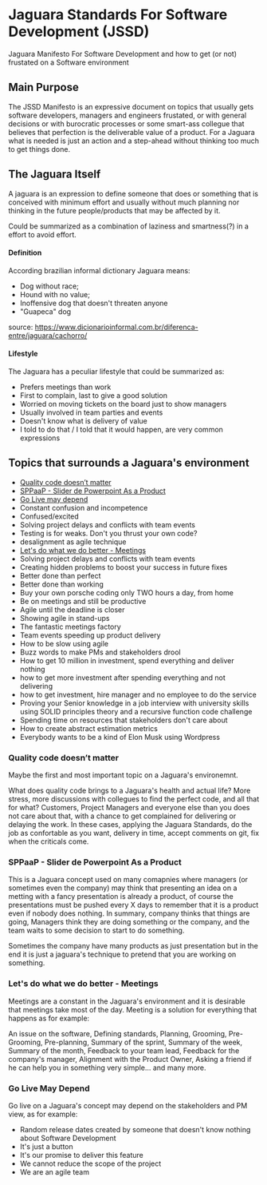 # Jaguara Standards For Software Development (JSSD)
Jaguara Manifesto For Software Development and how to get (or not) frustated on a Software environment

## Main Purpose
The JSSD Manifesto is an expressive document on topics that usually gets software developers, managers and engineers frustated, or with general decisions or with burocratic processes or some smart-ass collegue that believes that perfection is the deliverable value of a product. For a Jaguara what is needed is just an action and a step-ahead without thinking too much to get things done.

## The Jaguara Itself
A jaguara is an expression to define someone that does or something that is conceived with minimum effort and usually without much planning nor thinking in the future people/products that may be affected by it.

Could be summarized as a combination of laziness and smartness(?) in a effort to avoid effort.

#### Definition

According brazilian informal dictionary Jaguara means:
- Dog without race;
- Hound with no value;
- Inoffensive dog that doesn't threaten anyone
- "Guapeca" dog

source: https://www.dicionarioinformal.com.br/diferenca-entre/jaguara/cachorro/

#### Lifestyle
The Jaguara has a peculiar lifestyle that could be summarized as:
- Prefers meetings than work
- First to complain, last to give a good solution
- Worried on moving tickets on the board just to show managers
- Usually involved in team parties and events
- Doesn't know what is delivery of value
- I told to do that / I told that it would happen, are very common expressions

## Topics that surrounds a Jaguara's environment
- [Quality code doesn’t matter](#quality-code-doesnt-matter)
- [SPPaaP - Slider de Powerpoint As a Product](#quality-code-doesnt-matter)
- [Go Live may depend](#go-live-may-depend)
- Constant confusion and incompetence
- Confused/excited
- Solving project delays and conflicts with team events
- Testing is for weaks. Don't you thrust your own code?
- desalignment as agile technique
- [Let's do what we do better - Meetings](#lets-do-what-we-do-better---meetings)
- Solving project delays and conflicts with team events
- Creating hidden problems to boost your success in future fixes 
- Better done than perfect
- Better done than working
- Buy your own porsche coding only TWO hours a day, from home
- Be on meetings and still be productive
- Agile until the deadline is closer
- Showing agile in stand-ups 
- The fantastic meetings factory 
- Team events speeding up product delivery 
- How to be slow using agile
- Buzz words to make PMs and stakeholders drool
- How to get 10 million in investment, spend everything and deliver nothing
- how to get more investment after spending everything and not delivering
- how to get investment, hire manager and no employee to do the service 
- Proving your Senior knowledge in a job interview with university skills using SOLID principles theory and a recursive function code challenge 
- Spending time on resources that stakeholders don't care about
- How to create abstract estimation metrics
- Everybody wants to be a kind of Elon Musk using Wordpress

### Quality code doesn’t matter
Maybe the first and most important topic on a Jaguara's environemnt.

What does quality code brings to a Jaguara's health and actual life? More stress, more discussions with collegues to find the perfect code, and all that for what? Customers, Project Managers and everyone else than you does not care about that, with a chance to get complained for delivering or delaying the work.
In these cases, applying the Jaguara Standards, do the job as confortable as you want, delivery in time, accept comments on git, fix when the criticals come.

### SPPaaP - Slider de Powerpoint As a Product
This is a Jaguara concept used on many comapnies where managers (or sometimes even the company) may think that presenting an idea on a metting with a fancy presentation is already a product, of course the presentations must be pushed every X days to remember that it is a product even if nobody does nothing. In summary, company thinks that things are going, Managers think they are doing something or the company, and the team waits to some decision to start to do something.

Sometimes the company have many products as just presentation but in the end it is just a jaguara's technique to pretend that you are working on something.

### Let's do what we do better - Meetings
Meetings are a constant in the Jaguara's environment and it is desirable that meetings take most of the day. Meeting is a solution for everything that happens as for example:

An issue on the software, Defining standards, Planning, Grooming, Pre-Grooming, Pre-planning, Summary of the sprint, Summary of the week, Summary of the month, Feedback to your team lead, Feedback for the company's manager, Alignment with the Product Owner, Asking a friend if he can help you in something very simple... and many more.  

### Go Live May Depend
Go live on a Jaguara's concept may depend on the stakeholders and PM view, as for example:
- Random release dates created by someone that doesn't know nothing about Software Development
- It's just a button
- It's our promise to deliver this feature
- We cannot reduce the scope of the project
- We are an agile team
